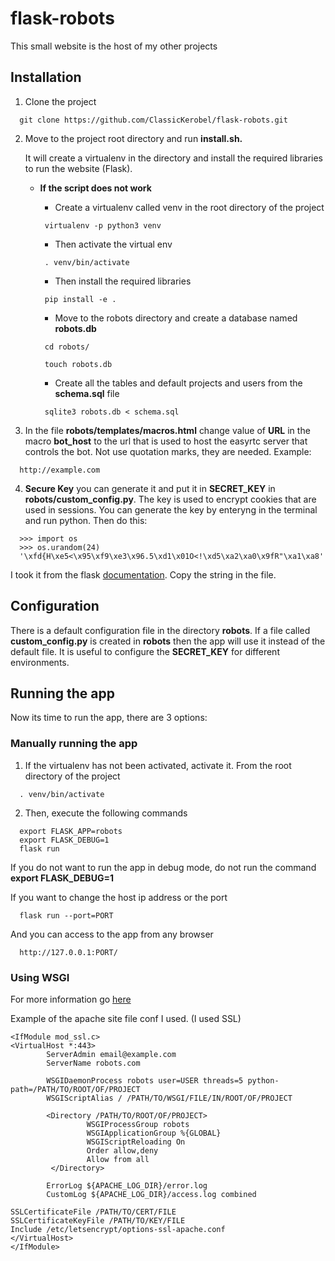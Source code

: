 # flask-robots
This small website is the host of my other projects

## Installation
1. Clone the project
```
  git clone https://github.com/ClassicKerobel/flask-robots.git
```
2. Move to the project root directory and run **install.sh.**

    It will create a virtualenv in the directory and install the required libraries to run the website (Flask).
   - **If the script does not work**
   
     - Create a virtualenv called venv in the root directory of the project
     ```
      virtualenv -p python3 venv
     ```
     - Then activate the virtual env
     ```
      . venv/bin/activate
     ```
     - Then install the required libraries
     ```
      pip install -e .
     ```
     - Move to the robots directory and create a database named **robots.db**
     ```
      cd robots/
      
      touch robots.db
     ```
     - Create all the tables and default projects and users from the **schema.sql** file
     ```
      sqlite3 robots.db < schema.sql
     ```
3. In the file **robots/templates/macros.html** change value of **URL** in the macro **bot_host** to 
the url that is used to host the easyrtc server that controls the bot. Not use quotation marks, they are 
needed. Example:
```
  http://example.com
```

4. **Secure Key** you can generate it and put it in **SECRET_KEY** in **robots/custom_config.py**. The key is used to 
encrypt cookies that are used in sessions. You can generate the key by enteryng in the terminal and run python. 
Then do this:
```
  >>> import os
  >>> os.urandom(24)
  '\xfd{H\xe5<\x95\xf9\xe3\x96.5\xd1\x01O<!\xd5\xa2\xa0\x9fR"\xa1\xa8'
```

   I took it from the flask [documentation](http://flask.pocoo.org/docs/0.12/quickstart/). 
   Copy the string in the file.


## Configuration
There is a default configuration file in the directory **robots**. If a file called **custom_config.py**
is created in **robots** then the app will use it instead of the default file. It is useful to configure 
the **SECRET_KEY** for different environments.


## Running the app
Now its time to run the app, there are 3 options:

### Manually running the app
1. If the virtualenv has not been activated, activate it. From the root directory of the project
```
  . venv/bin/activate
```
2. Then, execute the following commands
```
  export FLASK_APP=robots
  export FLASK_DEBUG=1
  flask run
```

   If you do not want to run the app in debug mode, do not run the command **export FLASK_DEBUG=1**
   
   If you want to change the host ip address or the port
```
  flask run --port=PORT
``` 

And you can access to the app from any browser
```
  http://127.0.0.1:PORT/
```

### Using WSGI
For more information go [here](http://flask.pocoo.org/docs/0.12/deploying/mod_wsgi/)

Example of the apache site file conf I used. (I used SSL)
```
<IfModule mod_ssl.c>
<VirtualHost *:443>
        ServerAdmin email@example.com
        ServerName robots.com

        WSGIDaemonProcess robots user=USER threads=5 python-path=/PATH/TO/ROOT/OF/PROJECT
        WSGIScriptAlias / /PATH/TO/WSGI/FILE/IN/ROOT/OF/PROJECT

        <Directory /PATH/TO/ROOT/OF/PROJECT>
                 WSGIProcessGroup robots
                 WSGIApplicationGroup %{GLOBAL}
                 WSGIScriptReloading On
                 Order allow,deny
                 Allow from all
         </Directory>

        ErrorLog ${APACHE_LOG_DIR}/error.log
        CustomLog ${APACHE_LOG_DIR}/access.log combined

SSLCertificateFile /PATH/TO/CERT/FILE
SSLCertificateKeyFile /PATH/TO/KEY/FILE
Include /etc/letsencrypt/options-ssl-apache.conf
</VirtualHost>
</IfModule>
```
